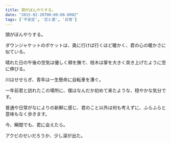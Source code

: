 ```yaml
---
title: 頭がぼんやりする。
date: "2015-02-20T00:00:00.000Z"
tags: ['不安定', '恋と愛', '日常']
---
```


頭がぼんやりする。

ダウンジャケットのポケットは、奥に行けば行くほど暖かく、君の心の暖かさに似ている。

晴れた日の午後の空気は優しく頬を撫で、枝木は掌を大きく突き上げたように空に伸びる。

川はせせらぎ、青年は一生懸命に自転車を漕ぐ。

一年前君と訪れたこの場所に、僕はなんだか初めて来たような、穏やかな気分です。

普通や日常がなによりの新鮮に感じ、君のこと以外は何も考えずに、ふらふらと意味もなく歩きます。

今、瞬間でも、君に会えたら。

アクビのせいだろうか、少し涙が出た。
